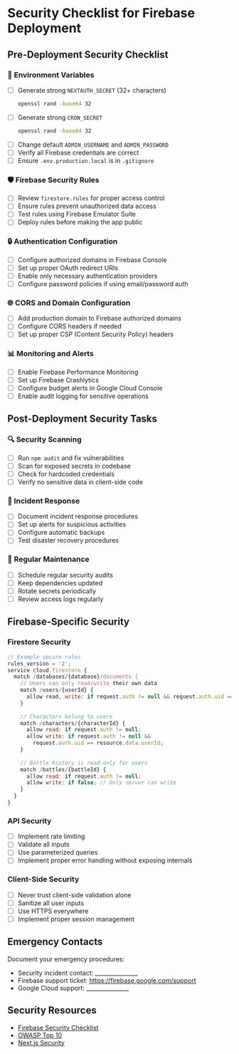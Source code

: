 # Security Checklist for Firebase Deployment

## Pre-Deployment Security Checklist

### 🔐 Environment Variables
- [ ] Generate strong `NEXTAUTH_SECRET` (32+ characters)
  ```bash
  openssl rand -base64 32
  ```
- [ ] Generate strong `CRON_SECRET`
  ```bash
  openssl rand -base64 32
  ```
- [ ] Change default `ADMIN_USERNAME` and `ADMIN_PASSWORD`
- [ ] Verify all Firebase credentials are correct
- [ ] Ensure `.env.production.local` is in `.gitignore`

### 🛡️ Firebase Security Rules
- [ ] Review `firestore.rules` for proper access control
- [ ] Ensure rules prevent unauthorized data access
- [ ] Test rules using Firebase Emulator Suite
- [ ] Deploy rules before making the app public

### 🔒 Authentication Configuration
- [ ] Configure authorized domains in Firebase Console
- [ ] Set up proper OAuth redirect URIs
- [ ] Enable only necessary authentication providers
- [ ] Configure password policies if using email/password auth

### 🌐 CORS and Domain Configuration
- [ ] Add production domain to Firebase authorized domains
- [ ] Configure CORS headers if needed
- [ ] Set up proper CSP (Content Security Policy) headers

### 📊 Monitoring and Alerts
- [ ] Enable Firebase Performance Monitoring
- [ ] Set up Firebase Crashlytics
- [ ] Configure budget alerts in Google Cloud Console
- [ ] Enable audit logging for sensitive operations

## Post-Deployment Security Tasks

### 🔍 Security Scanning
- [ ] Run `npm audit` and fix vulnerabilities
- [ ] Scan for exposed secrets in codebase
- [ ] Check for hardcoded credentials
- [ ] Verify no sensitive data in client-side code

### 🚨 Incident Response
- [ ] Document incident response procedures
- [ ] Set up alerts for suspicious activities
- [ ] Configure automatic backups
- [ ] Test disaster recovery procedures

### 📝 Regular Maintenance
- [ ] Schedule regular security audits
- [ ] Keep dependencies updated
- [ ] Rotate secrets periodically
- [ ] Review access logs regularly

## Firebase-Specific Security

### Firestore Security
```javascript
// Example secure rules
rules_version = '2';
service cloud.firestore {
  match /databases/{database}/documents {
    // Users can only read/write their own data
    match /users/{userId} {
      allow read, write: if request.auth != null && request.auth.uid == userId;
    }
    
    // Characters belong to users
    match /characters/{characterId} {
      allow read: if request.auth != null;
      allow write: if request.auth != null && 
        request.auth.uid == resource.data.userId;
    }
    
    // Battle history is read-only for users
    match /battles/{battleId} {
      allow read: if request.auth != null;
      allow write: if false; // Only server can write
    }
  }
}
```

### API Security
- [ ] Implement rate limiting
- [ ] Validate all inputs
- [ ] Use parameterized queries
- [ ] Implement proper error handling without exposing internals

### Client-Side Security
- [ ] Never trust client-side validation alone
- [ ] Sanitize all user inputs
- [ ] Use HTTPS everywhere
- [ ] Implement proper session management

## Emergency Contacts

Document your emergency procedures:
- Security incident contact: _______________
- Firebase support ticket: https://firebase.google.com/support
- Google Cloud support: _______________

## Security Resources

- [Firebase Security Checklist](https://firebase.google.com/docs/rules/basics)
- [OWASP Top 10](https://owasp.org/www-project-top-ten/)
- [Next.js Security](https://nextjs.org/docs/advanced-features/security-headers)